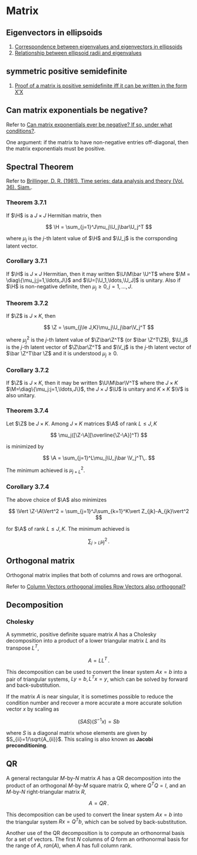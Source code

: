 # Matrix

## Eigenvectors in ellipsoids

1. [Correspondence between eigenvalues and eigenvectors in ellipsoids](https://math.stackexchange.com/questions/581702/correspondence-between-eigenvalues-and-eigenvectors-in-ellipsoids)
2. [Relationship between ellipsoid radii and eigenvalues](https://math.stackexchange.com/questions/80226/relationship-between-ellipsoid-radii-and-eigenvalues/80237#80237)

## symmetric positive semidefinite

1. [Proof of a matrix is positive semidefinite iff it can be written in the form X′X](https://math.stackexchange.com/questions/482688/proof-of-a-matrix-is-positive-semidefinite-iff-it-can-be-written-in-the-form-x)

## Can matrix exponentials be negative?

Refer to [Can matrix exponentials ever be negative? If so, under what conditions?](https://math.stackexchange.com/questions/926943/can-matrix-exponentials-ever-be-negative-if-so-under-what-conditions).

One argument: if the matrix to have non-negative entries off-diagonal, then the matrix exponentials must be positive.

## Spectral Theorem

Refer to [Brillinger, D. R. (1981). Time series: data analysis and theory (Vol. 36). Siam.](https://books.google.com.hk/books?hl=zh-CN&lr=&id=3DFJfgEW94gC&oi=fnd&pg=PR3&dq=+Time+series:+data+analysis+and+theory&ots=WbD7bna2Gk&sig=iJgee3csDKeRp-cJr3eR0OZPiuo&redir_esc=y#v=onepage&q=Time%20series%3A%20data%20analysis%20and%20theory&f=false).

### Theorem 3.7.1

If $\H$ is a $J\times J$ Hermitian matrix, then 

$$
\H = \sum_{j=1}^J\mu_j\U_j\bar\U_j^T
$$

where $\mu_j$ is the $j$-th latent value of $\H$ and $\U_j$ is the corrsponding latent vector.

### Corollary 3.7.1

If $\H$ is $J\times J$ Hermitian, then it may written $\U\M\bar \U^T$ where $\M = \diag\{\mu_j;j=1,\ldots,J\}$ and $\U=[\U_1,\ldots,\U_J]$ is unitary. Also if $\H$ is non-negative definite, then $\mu_j\ge 0,j=1,\ldots,J$.

### Theorem 3.7.2

If $\Z$ is $J\times K$, then 

$$
\Z = \sum_{j\le J,K}\mu_j\U_j\bar\V_j^T
$$

where $\mu_j^2$ is the $j$-th latent value of $\Z\bar\Z^T$ (or $\bar \Z^T\Z$), $\U_j$ is the $j$-th latent vector of $\Z\bar\Z^T$ and $\V_j$ is the $j$-th latent vector of $\bar \Z^T\bar \Z$ and it is understood $\mu_j\ge 0$.

### Corollary 3.7.2

If $\Z$ is $J\times K$, then it may be written $\U\M\bar\V^T$ where the $J\times K$ $\M=\diag\{\mu_j:j=1,\ldots,J\}$, the $J\times J$ $\U$ is unitary and $K\times K$ $\V$ is also unitary.

### Theorem 3.7.4

Let $\Z$ be $J\times K$. Among $J\times K$ matrices $\A$ of rank $L\le J,K$

$$
\mu_j([\Z-\A][\overline{\Z-\A}]^T)
$$

is minimized by 

$$
\A = \sum_{j=1}^L\mu_j\U_j\bar \V_j^T\,.
$$

The minimum achieved is $\mu_{j+L}^2$.

### Corollary 3.7.4

The above choice of $\A$ also minimizes 

$$
\Vert \Z-\A\Vert^2 = \sum_{j=1}^J\sum_{k=1}^K\vert Z_{jk}-A_{jk}\vert^2
$$

for $\A$ of rank $L\le J,K$. The minimum achieved is 

$$
\sum_{j>L}\mu_j^2\,.
$$

## Orthogonal matrix

Orthogonal matrix implies that both of columns and rows are orthogonal.

Refer to [Column Vectors orthogonal implies Row Vectors also orthogonal?](https://math.stackexchange.com/questions/52717/column-vectors-orthogonal-implies-row-vectors-also-orthogonal)

## Decomposition

### Cholesky 

A symmetric, positive definite square matrix $A$ has a Cholesky decomposition into a product of a lower triangular matrix $L$ and its transpose $L^T$,

$$
A=LL^T\,.
$$

This decomposition can be used to convert the linear system $Ax=b$ into a pair of triangular systems, $Ly=b,L^Tx=y$, which can be solved by forward and back-substitution.

If the matrix $A$ is near singular, it is sometimes possible to reduce the condition number and recover a more accurate a more accurate solution vector $x$ by scaling as

$$
(SAS)(S^{-1}x) = Sb
$$

where $S$ is a diagonal matrix whose elements are given by $S_{ii}=1/\sqrt{A_{ii}}$. This scaling is also known as **Jacobi preconditioning**.

## QR 

A general rectangular $M$-by-$N$ matrix $A$ has a QR decomposition into the product of an orthogonal $M$-by-$M$ square matrix $Q$, where $Q^TQ=I$, and an $M$-by-$N$ right-triangular matrix $R$,

$$
A=QR\,.
$$

This decomposition can be used to convert the linear system $Ax=b$ into the triangular system $Rx=Q^Tb$, which can be solved by back-substitution.

Another use of the QR decomposition is to compute an orthonormal basis for a set of vectors. The first $N$ columns of $Q$ form an orthonormal basis for the range of $A$, $ran(A)$, when $A$ has full column rank.

